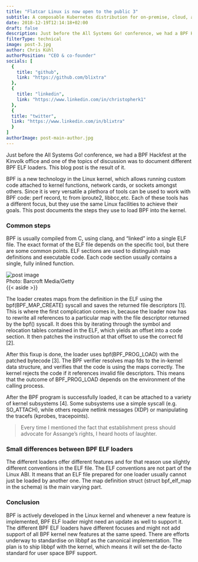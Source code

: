 ```yaml
---
title: "Flatcar Linux is now open to the public 3"
subtitle: A composable Kubernetes distribution for on-premise, cloud, and hybrid environments.
date: 2018-12-19T12:14:18+02:00
draft: false
description: Just before the All Systems Go! conference, we had a BPF Hackfest at the Kinvolk office and one of the topics of discussion was to document different BPF ELF loaders. This blog post is the result of it.
filterType: technical
image: post-3.jpg
author: Chris Kühl
authorPosition: "CEO & co-founder"
socials: [
  {
    title: "github",
    link: "https://github.com/blixtra"
  },
  {
    title: "linkedin",
    link: "https://www.linkedin.com/in/christopherk1"
  },
  {
  title: "twitter",
  link: "https://www.linkedin.com/in/blixtra"
  }
]
authorImage: post-main-author.jpg
---
```


Just before the All Systems Go! conference, we had a BPF Hackfest at the Kinvolk office and one of the topics of discussion was to document different BPF ELF loaders. This blog post is the result of it.

BPF is a new technology in the Linux kernel, which allows running custom code attached to kernel functions, network cards, or sockets amongst others. Since it is very versatile a plethora of tools can be used to work with BPF code: perf record, tc from iproute2, libbcc,etc. Each of these tools has a different focus, but they use the same Linux facilities to achieve their goals. This post documents the steps they use to load BPF into the kernel.

### Common steps

BPF is usually compiled from C, using clang, and “linked” into a single ELF file. The exact format of the ELF file depends on the specific tool, but there are some common points. ELF sections are used to distinguish map definitions and executable code. Each code section usually contains a single, fully inlined function.

<div class="post-image">
  <img src="/images/posts/post-image.jpg" alt="post image">
  <div class="post-image__author">Photo: Barcroft Media/Getty</div>
</div>

<div class="other-news-block">
  {{< aside >}}
  <div class="other-news-block__text">
    <p>The loader creates maps from the definition in the ELF using the bpf(BPF_MAP_CREATE) syscall and saves the returned file descriptors [1]. This is where the first complication comes in, because the loader now has to rewrite all references to a particular map with the file descriptor returned by the bpf() syscall. It does this by iterating through the symbol and relocation tables contained in the ELF, which yields an offset into a code section. It then patches the instruction at that offset to use the correct fd [2].</p>
    <p>After this fixup is done, the loader uses bpf(BPF_PROG_LOAD) with the patched bytecode [3]. The BPF verifier resolves map fds to the in-kernel data structure, and verifies that the code is using the maps correctly. The kernel rejects the code if it references invalid file descriptors. This means that the outcome of BPF_PROG_LOAD depends on the environment of the calling process.</p>
    <p>After the BPF program is successfully loaded, it can be attached to a variety of kernel subsystems [4]. Some subsystems use a simple syscall (e.g. SO_ATTACH), while others require netlink messages (XDP) or manipulating the tracefs (kprobes, tracepoints).</p>
  </div>
</div>

> Every time I mentioned the fact that establishment press should advocate for Assange’s rights, I heard hoots of laughter.

### Small differences between BPF ELF loaders

The different loaders offer different features and for that reason use slightly different conventions in the ELF file. The ELF conventions are not part of the Linux ABI. It means that an ELF file prepared for one loader usually cannot just be loaded by another one. The map definition struct (struct bpf_elf_map in the schema) is the main varying part.

### Conclusion

BPF is actively developed in the Linux kernel and whenever a new feature is implemented, BPF ELF loader might need an update as well to support it. The different BPF ELF loaders have different focuses and might not add support of all BPF kernel new features at the same speed. There are efforts underway to standardise on libbpf as the canonical implementation. The plan is to ship libbpf with the kernel, which means it will set the de-facto standard for user space BPF support.

